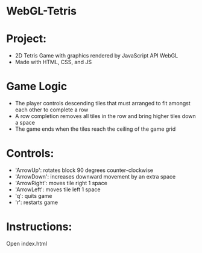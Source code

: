 # WebGL-Tetris

# Project:
- 2D Tetris Game with graphics rendered by JavaScript API WebGL
- Made with HTML, CSS, and JS

# Game Logic
- The player controls descending tiles that must arranged to fit amongst each other to complete a row
- A row completion removes all tiles in the row and bring higher tiles down a space
- The game ends when the tiles reach the ceiling of the game grid

# Controls:

- 'ArrowUp':   rotates block 90 degrees counter-clockwise
- 'ArrowDown':  increases downward movement by an extra space
- 'ArrowRight':  moves tile right 1 space
- 'ArrowLeft':   moves tile left 1 space
- 'q': quits game
- 'r': restarts game

# Instructions:
Open index.html




